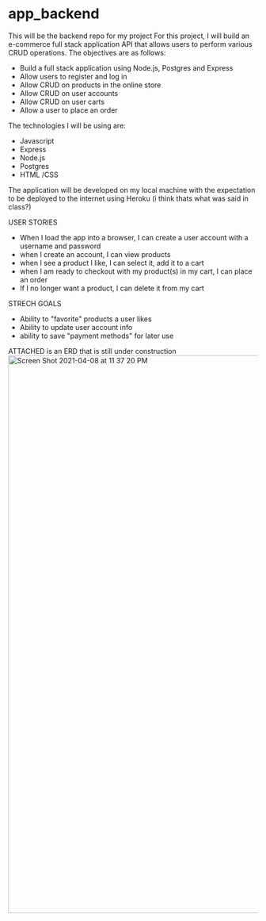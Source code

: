 # app_backend
This will be the backend repo for my project
For this project, I will build an e-commerce full stack application API that allows users to perform various CRUD operations. The objectives are as follows:
- Build a full stack application using Node.js, Postgres and Express
- Allow users to register and log in 
- Allow CRUD on products in the online store
- Allow CRUD on user accounts
- Allow CRUD on user carts
- Allow a user to place an order

The technologies I will be using are:
- Javascript
- Express
- Node.js
- Postgres
- HTML /CSS

The application will be developed on my local machine with the expectation to be deployed to the internet using Heroku (i think thats what was said in class?)

USER STORIES
- When I load the app into a browser, I can create a user account with a username and password
- when I create an account, I can view products
- when I see a product I like, I can select it, add it to a cart
- when I am ready to checkout with my product(s) in my cart, I can place an order
- If I no longer want a product, I can delete it from my cart

STRECH GOALS
- Ability to "favorite" products a user likes
- Ability to update user account info
- ability to save "payment methods" for later use

ATTACHED is an ERD that is still under construction 
<img width="1125" alt="Screen Shot 2021-04-08 at 11 37 20 PM" src="https://user-images.githubusercontent.com/47678940/114124918-7261f880-98c3-11eb-8a59-554f57ec2325.png">
